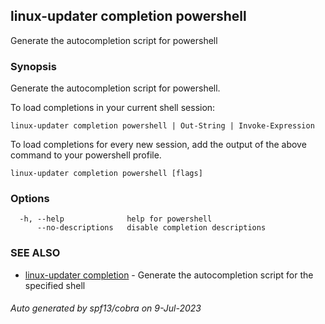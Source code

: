 ## linux-updater completion powershell

Generate the autocompletion script for powershell

### Synopsis

Generate the autocompletion script for powershell.

To load completions in your current shell session:

	linux-updater completion powershell | Out-String | Invoke-Expression

To load completions for every new session, add the output of the above command
to your powershell profile.


```
linux-updater completion powershell [flags]
```

### Options

```
  -h, --help              help for powershell
      --no-descriptions   disable completion descriptions
```

### SEE ALSO

* [linux-updater completion](linux-updater_completion.md)	 - Generate the autocompletion script for the specified shell

###### Auto generated by spf13/cobra on 9-Jul-2023
